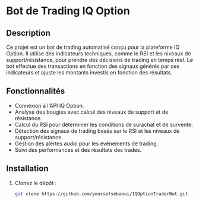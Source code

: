 # Bot de Trading IQ Option

## Description

Ce projet est un bot de trading automatisé conçu pour la plateforme IQ Option. Il utilise des indicateurs techniques, comme le RSI et les niveaux de support/résistance, pour prendre des décisions de trading en temps réel. Le bot effectue des transactions en fonction des signaux générés par ces indicateurs et ajuste les montants investis en fonction des résultats.

## Fonctionnalités

- Connexion à l'API IQ Option.
- Analyse des bougies avec calcul des niveaux de support et de résistance.
- Calcul du RSI pour déterminer les conditions de surachat et de survente.
- Détection des signaux de trading basés sur le RSI et les niveaux de support/résistance.
- Gestion des alertes audio pour les événements de trading.
- Suivi des performances et des résultats des trades.

## Installation

1. Clonez le dépôt :
   ```bash
   git clone https://github.com/youssefsebaoui/IQOptionTraderBot.git
